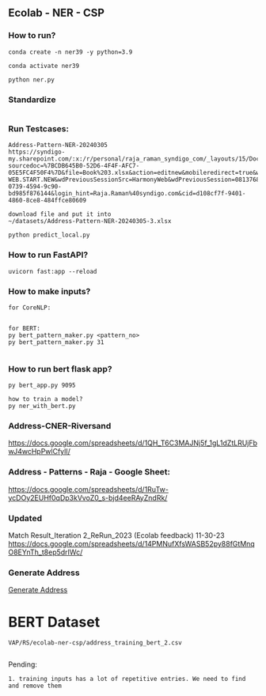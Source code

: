 ## Ecolab - NER - CSP


### How to run?

```
conda create -n ner39 -y python=3.9

conda activate ner39

python ner.py
```


### Standardize
```

```


### Run Testcases:
```
Address-Pattern-NER-20240305
https://syndigo-my.sharepoint.com/:x:/r/personal/raja_raman_syndigo_com/_layouts/15/Doc.aspx?sourcedoc=%7BCDB645B0-52D6-4F4F-AFC7-05E5FC4F50F4%7D&file=Book%203.xlsx&action=editnew&mobileredirect=true&wdNewAndOpenCt=1709620017905&ct=1709620018676&wdOrigin=OFFICECOM-WEB.START.NEW&wdPreviousSessionSrc=HarmonyWeb&wdPreviousSession=0813768f-0739-4594-9c90-bd985f876144&login_hint=Raja.Raman%40syndigo.com&cid=d108cf7f-9401-4860-8ce8-484ffce80609

download file and put it into
~/datasets/Address-Pattern-NER-20240305-3.xlsx

python predict_local.py
```


### How to run FastAPI?
```
uvicorn fast:app --reload
```


### How to make inputs?
```
for CoreNLP:


for BERT:
py bert_pattern_maker.py <pattern_no>
py bert_pattern_maker.py 31


```

### How to run bert flask app?
```
py bert_app.py 9095

how to train a model?
py ner_with_bert.py
```


### Address-CNER-Riversand
https://docs.google.com/spreadsheets/d/1QH_T6C3MAJNj5f_1gL1dZtLRUjFbwJ4wcHpPwlCfylI/

### Address - Patterns - Raja - Google Sheet:
https://docs.google.com/spreadsheets/d/1RuTw-ycDOy2EUHf0qDp3kVvoZ0_s-bjd4eeRAyZndRk/

### Updated
Match Result_Iteration 2_ReRun_2023 (Ecolab feedback) 11-30-23
https://docs.google.com/spreadsheets/d/14PMNufXfsWASB52py88fGtMnqO8EYnTh_t8ep5drIWc/


### Generate Address
[Generate Address](https://chat.openai.com/share/dcb468e2-904d-45f8-85e8-2371a3f20505)

# BERT Dataset
```
VAP/RS/ecolab-ner-csp/address_training_bert_2.csv


```


Pending:
```
1. training inputs has a lot of repetitive entries. We need to find and remove them

```